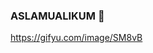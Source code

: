 ### ASLAMUALIKUM 👋

https://gifyu.com/image/SM8vB
<!--

- 🔭 Back to backhchodi
- 🌱 currently learning 
- ⚡ Fun fact: I love cats 😂😍 bus matlab khana chahta hun sab cat😥
